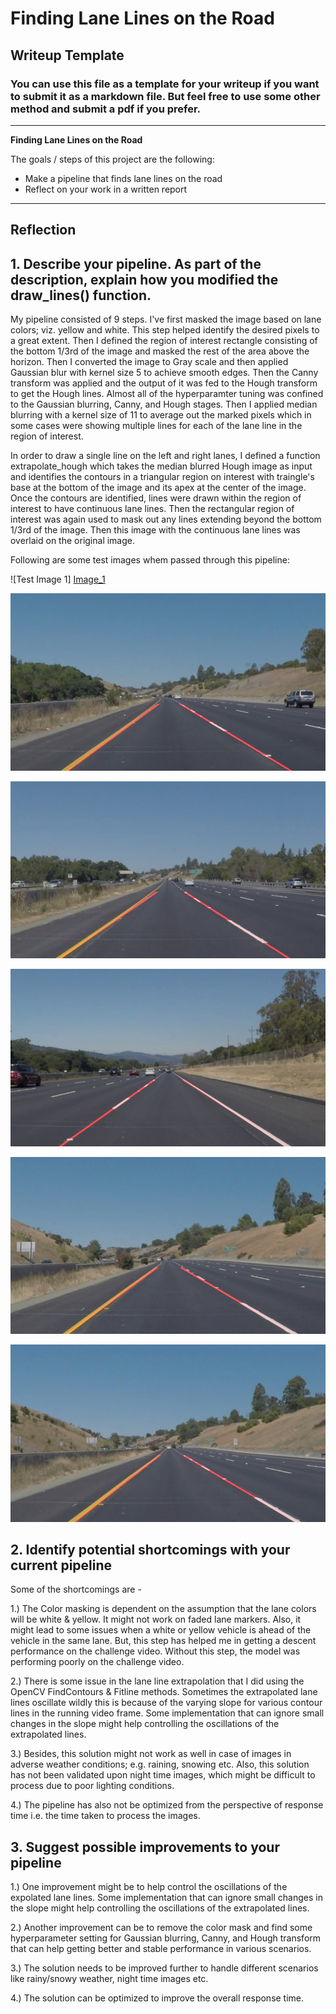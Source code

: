 # **Finding Lane Lines on the Road** 

## Writeup Template

### You can use this file as a template for your writeup if you want to submit it as a markdown file. But feel free to use some other method and submit a pdf if you prefer.

---

**Finding Lane Lines on the Road**

The goals / steps of this project are the following:
* Make a pipeline that finds lane lines on the road
* Reflect on your work in a written report


[//]: # (Image References)

[image1]: ./examples/grayscale.jpg "Grayscale"
[Image_1]: ./test_images_output/solidWhiteCurve.jpg "Test Image 1"
[Image_2]: ./test_images_output/solidYellowCurve.jpg "Test Image 2"
[Image_3]: ./test_images_output/solidYellowLeft.jpg "Test Image 3"
[Image_4]: ./test_images_output/solidWhiteRight.jpg "Test Image 4"
[Image_5]: ./test_images_output/solidYellowCurve2.jpg "Test Image 5"
[Image_6]: ./test_images_output/whiteCarLaneSwitch.jpg "Test Image 6"

---

## **Reflection**

## 1. Describe your pipeline. As part of the description, explain how you modified the draw_lines() function.

My pipeline consisted of 9 steps. I've first masked the image based on lane colors; viz. yellow and white. This step helped identify the desired pixels to a great extent. Then I defined the region of interest rectangle consisting of the bottom 1/3rd of the image and masked the rest of the area above the horizon. Then I converted the image to Gray scale and then applied Gaussian blur with kernel size 5 to achieve smooth edges. Then the Canny transform was applied and the output of it was fed to the Hough transform to get the Hough lines. Almost all of the hyperparamter tuning was confined to the Gaussian blurring, Canny, and Hough stages. Then I applied median blurring with a kernel size of 11 to average out the marked pixels which in some cases were showing multiple lines for each of the lane line in the region of interest.    

In order to draw a single line on the left and right lanes, I defined a function extrapolate_hough which takes the median blurred Hough image as input and identifies the contours in a triangular region on interest with traingle's base at the bottom of the image and its apex at the center of the image. Once the contours are identified, lines were drawn within the region of interest to have continuous lane lines. Then the rectangular region of interest was again used to mask out any lines extending beyond the bottom 1/3rd of the image. Then this image with the continuous lane lines was overlaid on the original image. 

Following are some test images whem passed through this pipeline: 

![Test Image 1] [Image_1]

![Test Image 2][Image_2]

![Test Image 3][Image_3]

![Test Image 4][Image_4]

![Test Image 5][Image_5]

![Test Image 6][Image_6]

## 2. Identify potential shortcomings with your current pipeline


Some of the shortcomings are - 

1.) The Color masking is dependent on the assumption that the lane colors will be white & yellow. It might not work on faded lane markers. Also, it might lead to some issues when a white or yellow vehicle is ahead of the vehicle in the same lane. But, this step has helped me in getting a descent performance on the challenge video. Without this step, the model was performing poorly on the challenge video. 

2.) There is some issue in the lane line extrapolation that I did using the OpenCV FindContours & Fitline methods. Sometimes the extrapolated lane lines oscillate wildly this is because of the varying slope for various contour lines in the running video frame. Some implementation that can ignore small changes in the slope might help controlling the oscillations of the extrapolated lines.

3.) Besides, this solution might not work as well in case of images in adverse weather conditions; e.g. raining, snowing etc. Also, this solution has not been validated upon night time images, which might be difficult to process due to poor lighting conditions.

4.) The pipeline has also not be optimized from the perspective of response time i.e. the time taken to process the images.


## 3. Suggest possible improvements to your pipeline

1.) One improvement might be to help control the oscillations of the expolated lane lines. Some implementation that can ignore small changes in the slope might help controlling the oscillations of the extrapolated lines.

2.) Another improvement can be to remove the color mask and find some hyperparameter setting for Gaussian blurring, Canny, and Hough transform that can help getting better and stable performance in various scenarios.

3.) The solution needs to be improved further to handle different scenarios like rainy/snowy weather, night time images etc.

4.) The solution can be optimized to improve the overall response time. 